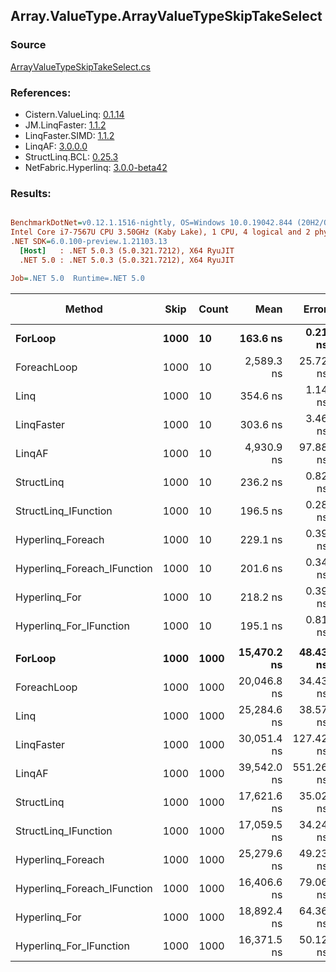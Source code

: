 ﻿## Array.ValueType.ArrayValueTypeSkipTakeSelect

### Source
[ArrayValueTypeSkipTakeSelect.cs](../LinqBenchmarks/Array/ValueType/ArrayValueTypeSkipTakeSelect.cs)

### References:
- Cistern.ValueLinq: [0.1.14](https://www.nuget.org/packages/Cistern.ValueLinq/0.1.14)
- JM.LinqFaster: [1.1.2](https://www.nuget.org/packages/JM.LinqFaster/1.1.2)
- LinqFaster.SIMD: [1.1.2](https://www.nuget.org/packages/LinqFaster.SIMD/1.0.3)
- LinqAF: [3.0.0.0](https://www.nuget.org/packages/LinqAF/3.0.0.0)
- StructLinq.BCL: [0.25.3](https://www.nuget.org/packages/StructLinq.BCL/0.25.3)
- NetFabric.Hyperlinq: [3.0.0-beta42](https://www.nuget.org/packages/NetFabric.Hyperlinq/3.0.0-beta42)

### Results:
``` ini

BenchmarkDotNet=v0.12.1.1516-nightly, OS=Windows 10.0.19042.844 (20H2/October2020Update)
Intel Core i7-7567U CPU 3.50GHz (Kaby Lake), 1 CPU, 4 logical and 2 physical cores
.NET SDK=6.0.100-preview.1.21103.13
  [Host]   : .NET 5.0.3 (5.0.321.7212), X64 RyuJIT
  .NET 5.0 : .NET 5.0.3 (5.0.321.7212), X64 RyuJIT

Job=.NET 5.0  Runtime=.NET 5.0  

```
|                      Method | Skip | Count |        Mean |     Error |    StdDev | Ratio | RatioSD |   Gen 0 | Gen 1 | Gen 2 | Allocated |
|---------------------------- |----- |------ |------------:|----------:|----------:|------:|--------:|--------:|------:|------:|----------:|
|                     **ForLoop** | **1000** |    **10** |    **163.6 ns** |   **0.21 ns** |   **0.19 ns** |  **1.00** |    **0.00** |       **-** |     **-** |     **-** |         **-** |
|                 ForeachLoop | 1000 |    10 |  2,589.3 ns |  25.72 ns |  22.80 ns | 15.83 |    0.14 |  0.0153 |     - |     - |      32 B |
|                        Linq | 1000 |    10 |    354.6 ns |   1.14 ns |   1.01 ns |  2.17 |    0.01 |  0.1526 |     - |     - |     320 B |
|                  LinqFaster | 1000 |    10 |    303.6 ns |   3.46 ns |   2.89 ns |  1.86 |    0.02 |  0.9522 |     - |     - |   1,992 B |
|                      LinqAF | 1000 |    10 |  4,930.9 ns |  97.88 ns | 166.20 ns | 30.16 |    0.85 |       - |     - |     - |         - |
|                  StructLinq | 1000 |    10 |    236.2 ns |   0.82 ns |   0.72 ns |  1.44 |    0.00 |  0.0458 |     - |     - |      96 B |
|        StructLinq_IFunction | 1000 |    10 |    196.5 ns |   0.28 ns |   0.25 ns |  1.20 |    0.00 |       - |     - |     - |         - |
|           Hyperlinq_Foreach | 1000 |    10 |    229.1 ns |   0.39 ns |   0.33 ns |  1.40 |    0.00 |       - |     - |     - |         - |
| Hyperlinq_Foreach_IFunction | 1000 |    10 |    201.6 ns |   0.34 ns |   0.32 ns |  1.23 |    0.00 |       - |     - |     - |         - |
|               Hyperlinq_For | 1000 |    10 |    218.2 ns |   0.39 ns |   0.36 ns |  1.33 |    0.00 |       - |     - |     - |         - |
|     Hyperlinq_For_IFunction | 1000 |    10 |    195.1 ns |   0.81 ns |   0.72 ns |  1.19 |    0.00 |       - |     - |     - |         - |
|                             |      |       |             |           |           |       |         |         |       |       |           |
|                     **ForLoop** | **1000** |  **1000** | **15,470.2 ns** |  **48.43 ns** |  **40.44 ns** |  **1.00** |    **0.00** |       **-** |     **-** |     **-** |         **-** |
|                 ForeachLoop | 1000 |  1000 | 20,046.8 ns |  34.43 ns |  28.75 ns |  1.30 |    0.00 |       - |     - |     - |      32 B |
|                        Linq | 1000 |  1000 | 25,284.6 ns |  38.57 ns |  34.19 ns |  1.63 |    0.00 |  0.1526 |     - |     - |     320 B |
|                  LinqFaster | 1000 |  1000 | 30,051.4 ns | 127.42 ns | 112.95 ns |  1.94 |    0.01 | 90.8813 |     - |     - | 192,072 B |
|                      LinqAF | 1000 |  1000 | 39,542.0 ns | 551.26 ns | 515.65 ns |  2.56 |    0.04 |       - |     - |     - |         - |
|                  StructLinq | 1000 |  1000 | 17,621.6 ns |  35.02 ns |  31.05 ns |  1.14 |    0.00 |  0.0305 |     - |     - |      96 B |
|        StructLinq_IFunction | 1000 |  1000 | 17,059.5 ns |  34.24 ns |  30.35 ns |  1.10 |    0.00 |       - |     - |     - |         - |
|           Hyperlinq_Foreach | 1000 |  1000 | 25,279.6 ns |  49.23 ns |  46.05 ns |  1.63 |    0.01 |       - |     - |     - |         - |
| Hyperlinq_Foreach_IFunction | 1000 |  1000 | 16,406.6 ns |  79.06 ns |  61.73 ns |  1.06 |    0.01 |       - |     - |     - |         - |
|               Hyperlinq_For | 1000 |  1000 | 18,892.4 ns |  64.36 ns |  53.74 ns |  1.22 |    0.00 |       - |     - |     - |         - |
|     Hyperlinq_For_IFunction | 1000 |  1000 | 16,371.5 ns |  50.12 ns |  41.86 ns |  1.06 |    0.00 |       - |     - |     - |         - |
